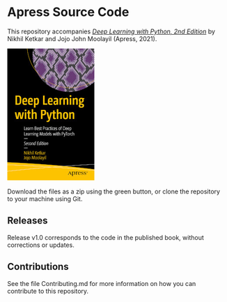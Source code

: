 # Apress Source Code

This repository accompanies [*Deep Learning with Python, 2nd Edition*](https://www.apress.com/9781484253632) by Nikhil Ketkar and Jojo John Moolayil (Apress, 2021).

[comment]: #cover
![Cover image](9781484253632.jpg)

Download the files as a zip using the green button, or clone the repository to your machine using Git.

## Releases

Release v1.0 corresponds to the code in the published book, without corrections or updates.

## Contributions

See the file Contributing.md for more information on how you can contribute to this repository.